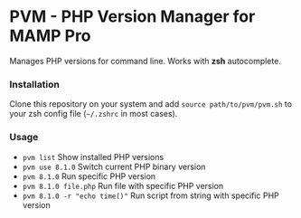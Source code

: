 # PVM - PHP Version Manager for MAMP Pro

Manages PHP versions for command line. Works with **zsh** autocomplete.

### Installation

Clone this repository on your system and add `source path/to/pvm/pvm.sh` to your zsh config file (`~/.zshrc` in most cases).

### Usage

 - `pvm list`                          Show installed PHP versions
 - `pvm use 8.1.0`                     Switch current PHP binary version
 - `pvm 8.1.0`                         Run specific PHP version
 - `pvm 8.1.0 file.php`                Run file with specific PHP version
 - `pvm 8.1.0 -r "echo time()"`        Run script from string with specific PHP version
